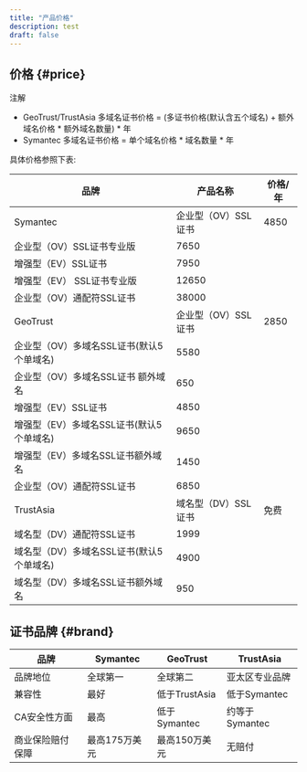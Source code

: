 ```yaml
---
title: "产品价格"
description: test
draft: false
---
```



## 价格 {#price}

注解

*   GeoTrust/TrustAsia 多域名证书价格 = (多证书价格(默认含五个域名) + 额外域名价格 * 额外域名数量) * 年
*   Symantec 多域名证书价格 = 单个域名价格 * 域名数量 * 年

具体价格参照下表:

| 品牌 | 产品名称 | 价格/年 |
| --- | --- | --- |
| Symantec | 企业型（OV）SSL证书 | 4850 |
| 企业型（OV）SSL证书专业版 | 7650 |
| 增强型（EV）SSL证书 | 7950 |
| 增强型（EV） SSL证书专业版 | 12650 |
| 企业型（OV）通配符SSL证书 | 38000 |
| GeoTrust | 企业型（OV）SSL证书 | 2850 |
| 企业型（OV）多域名SSL证书(默认5个单域名) | 5580 |
| 企业型（OV）多域名SSL证书 额外域名 | 650 |
| 增强型（EV）SSL证书 | 4850 |
| 增强型（EV）多域名SSL证书(默认5个单域名) | 9650 |
| 增强型（EV）多域名SSL证书额外域名 | 1450 |
| 企业型（OV）通配符SSL证书 | 6850 |
| TrustAsia | 域名型（DV）SSL证书 | 免费 |
| 域名型（DV）通配符SSL证书 | 1999 |
| 域名型（DV）多域名SSL证书(默认5个单域名) | 4900 |
| 域名型（DV）多域名SSL证书额外域名 | 950 |

## 证书品牌 {#brand}

| 品牌 | Symantec | GeoTrust | TrustAsia |
| --- | --- | --- | --- |
| 品牌地位 | 全球第一 | 全球第二 | 亚太区专业品牌 |
| 兼容性 | 最好 | 低于TrustAsia | 低于Symantec |
| CA安全性方面 | 最高 | 低于 Symantec | 约等于Symantec |
| 商业保险赔付保障 | 最高175万美元 | 最高150万美元 | 无赔付 |